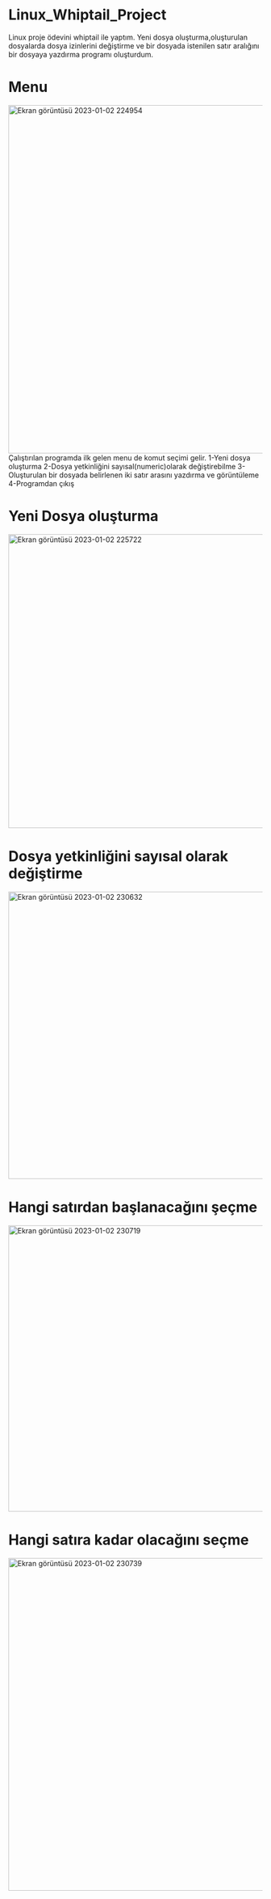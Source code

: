 # Linux_Whiptail_Project

Linux proje ödevini whiptail ile yaptım.
Yeni dosya oluşturma,oluşturulan dosyalarda dosya izinlerini değiştirme ve bir dosyada istenilen satır aralığını bir dosyaya yazdırma programı oluşturdum.

# Menu

<img width="690" alt="Ekran görüntüsü 2023-01-02 224954" src="https://user-images.githubusercontent.com/75940377/210278783-17bbe7c8-6930-4ecd-8b03-366568cd9c87.png">
Çalıştırılan programda ilk gelen menu de komut seçimi gelir.
1-Yeni dosya oluşturma
2-Dosya yetkinliğini sayısal(numeric)olarak değiştirebilme
3-Oluşturulan bir dosyada belirlenen iki satır arasını yazdırma ve görüntüleme
4-Programdan çıkış

# Yeni Dosya oluşturma  

<img width="582" alt="Ekran görüntüsü 2023-01-02 225722" src="https://user-images.githubusercontent.com/75940377/210278958-60e4a872-516a-4efd-a10e-1ffb00fdf9ec.png">

# Dosya yetkinliğini sayısal olarak değiştirme


<img width="569" alt="Ekran görüntüsü 2023-01-02 230632" src="https://user-images.githubusercontent.com/75940377/210279003-41abc8a5-1b23-46ab-a1b7-9e0e1cdbe43d.png">

# Hangi satırdan başlanacağını şeçme

<img width="567" alt="Ekran görüntüsü 2023-01-02 230719" src="https://user-images.githubusercontent.com/75940377/210279122-5b246a9e-7de3-43ec-ba37-2044cb614d1c.png">

# Hangi satıra kadar olacağını seçme

<img width="659" alt="Ekran görüntüsü 2023-01-02 230739" src="https://user-images.githubusercontent.com/75940377/210279151-394d693e-c439-4f76-b0b8-7265f85ceca5.png">

